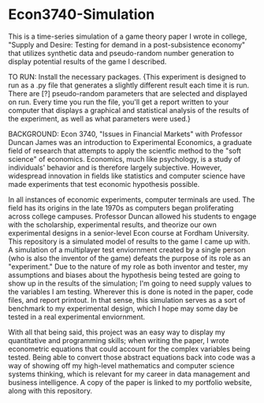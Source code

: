 # Econ3740-Simulation
This is a time-series simulation of a game theory paper I wrote in college, "Supply and Desire: Testing for demand in a post-subsistence economy" that utilizes synthetic data and pseudo-random number generation to display potential results of the game I described.

TO RUN:
Install the necessary packages. {This experiment is designed to run as a .py file that generates a slightly different result each time it is run. There are [?] pseudo-random parameters that are selected and displayed on run. Every time you run the file, you'll get a report written to your computer that displays a graphical and statistical analysis of the results of the experiment, as well as what parameters were used.}

BACKGROUND:
Econ 3740, "Issues in Financial Markets" with Professor Duncan James was an introduction to Experimental Economics, a graduate field of research that attempts to apply the scientfic method to the "soft science" of economics. Economics, much like psychology, is a study of individuals' behavior and is therefore largely subjective. However, widespread innovation in fields like statistics and computer science have made experiments that test economic hypothesis possible. 

In all instances of economic experiments, computer terminals are used. The field has its origins in the late 1970s as computers began proliferating across college campuses. Professor Duncan allowed his students to engage with the scholarship, experimental results, and theorize our own experimental designs in a senior-level Econ course at Fordham University. This repository is a simulated model of results to the game I came up with. A simulation of a multiplayer test enviornment created by a single person (who is also the inventor of the game) defeats the purpose of its role as an "experiment." Due to the nature of my role as both inventor and tester, my assumptions and biases about the hypothesis being tested are going to show up in the results of the simulation; I'm going to need supply values to the variables I am testing. Wherever this is done is noted in the paper, code files, and report printout. In that sense, this simulation serves as a sort of benchmark to my experimental design, which I hope may some day be tested in a real experimental enviornment. 

With all that being said, this project was an easy way to display my quantitative and programming skills; when writing the paper, I wrote econometric equations that could account for the complex variables being tested. Being able to convert those abstract equations back into code was a way of showing off my high-level mathematics and computer science systems thinking, which is relevant for my career in data management and business intelligence. A copy of the paper is linked to my portfolio website, along with this repository.
